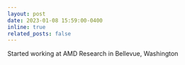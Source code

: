 ```yaml
---
layout: post
date: 2023-01-08 15:59:00-0400
inline: true
related_posts: false
---
```


Started working at AMD Research in Bellevue, Washington

